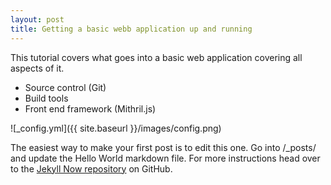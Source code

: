 ```yaml
---
layout: post
title: Getting a basic webb application up and running
---
```


This tutorial covers what goes into a basic web application covering all aspects of it.

- Source control (Git)
- Build tools
- Front end framework (Mithril.js)

![_config.yml]({{ site.baseurl }}/images/config.png)

The easiest way to make your first post is to edit this one. Go into /_posts/ and update the Hello World markdown file. For more instructions head over to the [Jekyll Now repository](https://github.com/barryclark/jekyll-now) on GitHub.